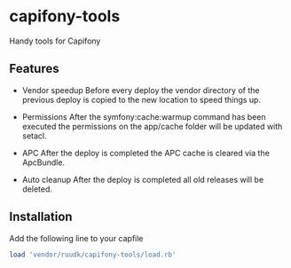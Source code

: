 capifony-tools
==============

Handy tools for Capifony

## Features

* Vendor speedup
  Before every deploy the vendor directory of the previous deploy is copied
  to the new location to speed things up.

* Permissions
  After the symfony:cache:warmup command has been executed the permissions on
  the app/cache folder will be updated with setacl.

* APC
  After the deploy is completed the APC cache is cleared via the ApcBundle.

* Auto cleanup
  After the deploy is completed all old releases will be deleted.

## Installation

Add the following line to your capfile

````rb
load 'vendor/ruudk/capifony-tools/load.rb'
````